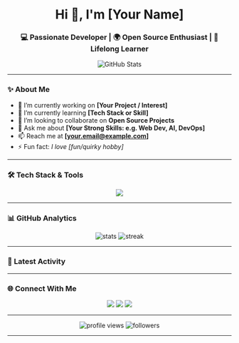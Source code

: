 <!-- Hi there 👋 Welcome to my GitHub Profile -->

<h1 align="center">Hi 👋, I'm [Your Name]</h1>
<h3 align="center">💻 Passionate Developer | 🌍 Open Source Enthusiast | 🚀 Lifelong Learner</h3>

<p align="center">
  <img src="https://github-stats-alpha.vercel.app/api?username=YOUR-USERNAME&cc=000&tc=fff&ic=fff&bc=000" alt="GitHub Stats" />
</p>

---

### ✨ About Me
- 🔭 I’m currently working on **[Your Project / Interest]**
- 🌱 I’m currently learning **[Tech Stack or Skill]**
- 👯 I’m looking to collaborate on **Open Source Projects**
- 💬 Ask me about **[Your Strong Skills: e.g. Web Dev, AI, DevOps]**
- 📫 Reach me at **[your.email@example.com]**
- ⚡ Fun fact: *I love [fun/quirky hobby]*

---

### 🛠️ Tech Stack & Tools
<p align="center">
  <img src="https://skillicons.dev/icons?i=python,js,ts,react,nextjs,nodejs,express,tailwind,html,css,git,github,docker,kubernetes,aws,linux,vscode&perline=8" />
</p>

---

### 📊 GitHub Analytics
<p align="center">
  <img src="https://github-readme-stats.vercel.app/api?username=YOUR-USERNAME&show_icons=true&theme=radical" alt="stats" />
  <img src="https://github-readme-streak-stats.herokuapp.com/?user=YOUR-USERNAME&theme=radical" alt="streak" />
</p>

---

### 🎨 Latest Activity
<!--START_SECTION:activity-->
<!-- You can automate your latest GitHub activity with https://github.com/Readme-Workflows/recent-activity -->
<!--END_SECTION:activity-->

---

### 🌐 Connect With Me
<p align="center">
  <a href="https://linkedin.com/in/YOUR-LINKEDIN" target="_blank"><img src="https://img.shields.io/badge/-LinkedIn-%230077B5?style=flat&logo=linkedin&logoColor=white"/></a>
  <a href="https://twitter.com/YOUR-HANDLE" target="_blank"><img src="https://img.shields.io/badge/-Twitter-%231DA1F2?style=flat&logo=twitter&logoColor=white"/></a>
  <a href="https://your-portfolio.com" target="_blank"><img src="https://img.shields.io/badge/-Portfolio-%23FF5722?style=flat&logo=google-chrome&logoColor=white"/></a>
</p>

---

<p align="center">
  <img src="https://komarev.com/ghpvc/?username=YOUR-USERNAME&label=Profile%20Views&color=0e75b6&style=flat" alt="profile views" /> 
  <img src="https://img.shields.io/github/followers/YOUR-USERNAME?label=Followers&style=social" alt="followers" />
</p>

---
